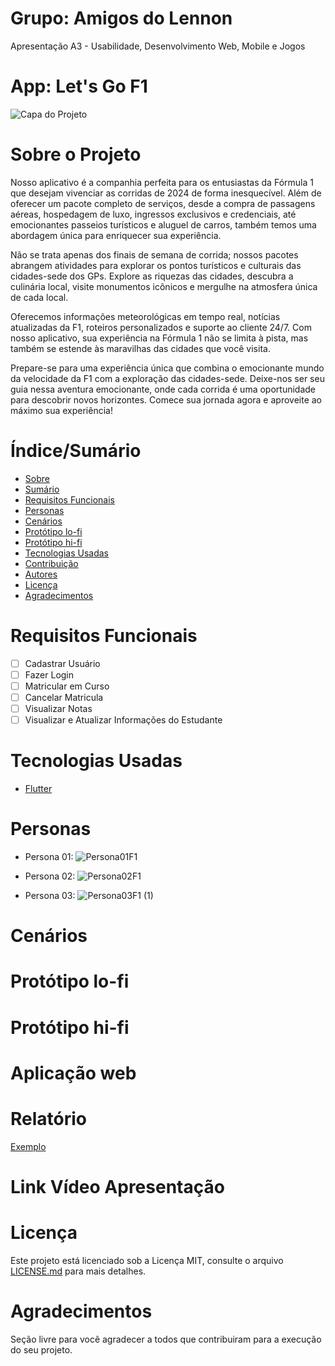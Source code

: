 # Grupo: Amigos do Lennon
Apresentação A3 - Usabilidade, Desenvolvimento Web, Mobile e Jogos

# App: Let's Go F1
![Capa do Projeto](https://github.com/carlosaugrib/amigosdolennon/assets/132007234/5104720d-0ddc-4ed1-bb60-b22eace7808a)

# Sobre o Projeto

Nosso aplicativo é a companhia perfeita para os entusiastas da Fórmula 1 que desejam vivenciar as corridas de 2024 de forma inesquecível. Além de oferecer um pacote completo de serviços, desde a compra de passagens aéreas, hospedagem de luxo, ingressos exclusivos e credenciais, até emocionantes passeios turísticos e aluguel de carros, também temos uma abordagem única para enriquecer sua experiência.

Não se trata apenas dos finais de semana de corrida; nossos pacotes abrangem atividades para explorar os pontos turísticos e culturais das cidades-sede dos GPs. Explore as riquezas das cidades, descubra a culinária local, visite monumentos icônicos e mergulhe na atmosfera única de cada local.

Oferecemos informações meteorológicas em tempo real, notícias atualizadas da F1, roteiros personalizados e suporte ao cliente 24/7. Com nosso aplicativo, sua experiência na Fórmula 1 não se limita à pista, mas também se estende às maravilhas das cidades que você visita.

Prepare-se para uma experiência única que combina o emocionante mundo da velocidade da F1 com a exploração das cidades-sede. Deixe-nos ser seu guia nessa aventura emocionante, onde cada corrida é uma oportunidade para descobrir novos horizontes. Comece sua jornada agora e aproveite ao máximo sua experiência!


# Índice/Sumário

* [Sobre](#sobre-o-projeto)
* [Sumário](#índice/sumário)
* [Requisitos Funcionais](#requisitos-funcionais)
* [Personas](#personas)
* [Cenários](#cenários)
* [Protótipo lo-fi](#protótipo-lo-fi)
* [Protótipo hi-fi](#protótipo-hi-fi)
* [Tecnologias Usadas](#tecnologias-usadas)
* [Contribuição](#contribuição)
* [Autores](#autores)
* [Licença](#licença)
* [Agradecimentos](#agradecimentos)


# Requisitos Funcionais 

- [ ] Cadastrar Usuário
- [ ] Fazer Login
- [ ] Matricular em Curso
- [ ] Cancelar Matricula
- [ ] Visualizar Notas
- [ ] Visualizar e Atualizar Informações do Estudante

# Tecnologias Usadas

- [Flutter](https://flutter.dev/)

# Personas

* Persona 01:
![Persona01F1](https://github.com/carlosaugrib/amigosdolennon/assets/132007234/a94e9e2e-72fa-4c0b-bf64-985c805f90ba)

* Persona 02:
![Persona02F1](https://github.com/carlosaugrib/amigosdolennon/assets/132007234/067ed6d8-9645-491c-b564-91db2f17b7a5)

* Persona 03:
![Persona03F1 (1)](https://github.com/carlosaugrib/amigosdolennon/assets/132007234/9f075e87-fe90-4c57-bf85-f0eea44511a1)

# Cenários

# Protótipo lo-fi

# Protótipo hi-fi

# Aplicação web

# Relatório

[Exemplo](https://github.com/testing-library/react-testing-library#contributors)

# Link Vídeo Apresentação

# Licença

Este projeto está licenciado sob a Licença MIT,  consulte o arquivo [LICENSE.md](LICENSE.md) para mais detalhes.

# Agradecimentos

Seção livre para você agradecer a todos que contribuiram para a execução do seu projeto.
